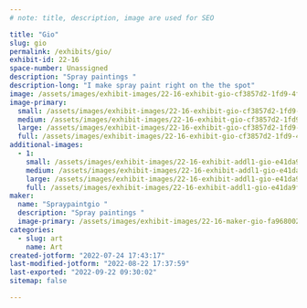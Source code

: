```yaml
---
# note: title, description, image are used for SEO

title: "Gio"
slug: gio
permalink: /exhibits/gio/
exhibit-id: 22-16
space-number: Unassigned
description: "Spray paintings "
description-long: "I make spray paint right on the the spot"
image: /assets/images/exhibit-images/22-16-exhibit-gio-cf3857d2-1fd9-4f44-bad7-c7efbba82dcb-large.jpeg
image-primary: 
  small: /assets/images/exhibit-images/22-16-exhibit-gio-cf3857d2-1fd9-4f44-bad7-c7efbba82dcb-small.jpeg
  medium: /assets/images/exhibit-images/22-16-exhibit-gio-cf3857d2-1fd9-4f44-bad7-c7efbba82dcb-medium.jpeg
  large: /assets/images/exhibit-images/22-16-exhibit-gio-cf3857d2-1fd9-4f44-bad7-c7efbba82dcb-large.jpeg
  full: /assets/images/exhibit-images/22-16-exhibit-gio-cf3857d2-1fd9-4f44-bad7-c7efbba82dcb-full.jpeg
additional-images: 
  - 1:
    small: /assets/images/exhibit-images/22-16-exhibit-addl1-gio-e41da9fb-1f17-46dc-b0f9-91ef852d2a4b-small.jpeg
    medium: /assets/images/exhibit-images/22-16-exhibit-addl1-gio-e41da9fb-1f17-46dc-b0f9-91ef852d2a4b-medium.jpeg
    large: /assets/images/exhibit-images/22-16-exhibit-addl1-gio-e41da9fb-1f17-46dc-b0f9-91ef852d2a4b-large.jpeg
    full: /assets/images/exhibit-images/22-16-exhibit-addl1-gio-e41da9fb-1f17-46dc-b0f9-91ef852d2a4b-full.jpeg
maker: 
  name: "Spraypaintgio "
  description: "Spray paintings "
  image-primary: /assets/images/exhibit-images/22-16-maker-gio-fa968002-ef80-48ff-a992-e26c1e4f58aa-medium.jpeg
categories: 
  - slug: art
    name: Art
created-jotform: "2022-07-24 17:43:17"
last-modified-jotform: "2022-08-22 17:37:59"
last-exported: "2022-09-22 09:30:02"
sitemap: false

---
```

